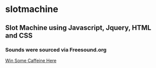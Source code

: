 # slotmachine

## Slot Machine using Javascript, Jquery, HTML and CSS

### Sounds were sourced via Freesound.org

[Win Some Caffeine Here](https://andrewdpohl.github.io/slotmachine/)

